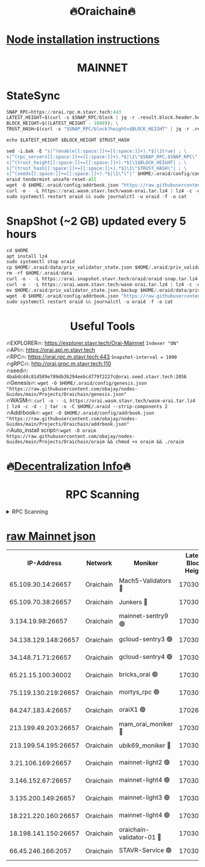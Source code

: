 <h1 align="center"> 🔥Oraichain🔥</h1>

[Node installation instructions](https://github.com/obajay/nodes-Guides/tree/main/Projects/Oraichain)
=
<h1 align="center"> MAINNET</h1>

# StateSync
```python
SNAP_RPC=https://orai.rpc.m.stavr.tech:443
LATEST_HEIGHT=$(curl -s $SNAP_RPC/block | jq -r .result.block.header.height); \
BLOCK_HEIGHT=$((LATEST_HEIGHT - 1000)); \
TRUST_HASH=$(curl -s "$SNAP_RPC/block?height=$BLOCK_HEIGHT" | jq -r .result.block_id.hash)

echo $LATEST_HEIGHT $BLOCK_HEIGHT $TRUST_HASH

sed -i.bak -E "s|^(enable[[:space:]]+=[[:space:]]+).*$|\1true| ; \
s|^(rpc_servers[[:space:]]+=[[:space:]]+).*$|\1\"$SNAP_RPC,$SNAP_RPC\"| ; \
s|^(trust_height[[:space:]]+=[[:space:]]+).*$|\1$BLOCK_HEIGHT| ; \
s|^(trust_hash[[:space:]]+=[[:space:]]+).*$|\1\"$TRUST_HASH\"| ; \
s|^(seeds[[:space:]]+=[[:space:]]+).*$|\1\"\"|" $HOME/.oraid/config/config.toml
oraid tendermint unsafe-reset-all
wget -O $HOME/.oraid/config/addrbook.json "https://raw.githubusercontent.com/obajay/nodes-Guides/main/Projects/Oraichain/addrbook.json"
curl -o - -L https://orai.wasm.stavr.tech/wasm-orai.tar.lz4 | lz4 -c -d - | tar -x -C $HOME/.oraid --strip-components 2
sudo systemctl restart oraid && sudo journalctl -u oraid -f -o cat
```
# SnapShot (~2 GB) updated every 5 hours
```python
cd $HOME
apt install lz4
sudo systemctl stop oraid
cp $HOME/.oraid/data/priv_validator_state.json $HOME/.oraid/priv_validator_state.json.backup
rm -rf $HOME/.oraid/data
curl -o - -L https://orai.snapshot.stavr.tech/oraid/oraid-snap.tar.lz4 | lz4 -c -d - | tar -x -C $HOME/.oraid --strip-components 2
curl -o - -L https://orai.wasm.stavr.tech/wasm-orai.tar.lz4 | lz4 -c -d - | tar -x -C $HOME/.oraid --strip-components 2
mv $HOME/.oraid/priv_validator_state.json.backup $HOME/.oraid/data/priv_validator_state.json
wget -O $HOME/.oraid/config/addrbook.json "https://raw.githubusercontent.com/obajay/nodes-Guides/main/Projects/Oraichain/addrbook.json"
sudo systemctl restart oraid && journalctl -u oraid -f -o cat
```

 <h1 align="center"> Useful Tools</h1>

🔥EXPLORER🔥:     https://explorer.stavr.tech/Orai-Mainnet        `Indexer "ON"` \
🔥API🔥:          https://orai.api.m.stavr.tech \
🔥RPC🔥:          https://orai.rpc.m.stavr.tech:443              `Snapshot-interval = 1000` \
🔥gRPC🔥:         http://orai.grpc.m.stavr.tech:110 \
🔥seed🔥:      `4babdcd4c81d589e789db3b294eebcd779f2227c@orai.seed.stavr.tech:2056` \
🔥Genesis🔥:   `wget -O $HOME/.oraid/config/genesis.json "https://raw.githubusercontent.com/obajay/nodes-Guides/main/Projects/Oraichain/genesis.json"` \
🔥WASM🔥:      `curl -o - -L https://orai.wasm.stavr.tech/wasm-orai.tar.lz4 | lz4 -c -d - | tar -x -C $HOME/.oraid --strip-components 2` \
🔥Addrbook🔥:  `wget -O $HOME/.oraid/config/addrbook.json "https://raw.githubusercontent.com/obajay/nodes-Guides/main/Projects/Oraichain/addrbook.json"` \
🔥Auto_install script🔥:`wget -O oraim https://raw.githubusercontent.com/obajay/nodes-Guides/main/Projects/Oraichain/oraim && chmod +x oraim && ./oraim`

🔥[Decentralization Info](https://github.com/obajay/StateSync-snapshots/tree/main/Projects/Oraichain/Decentralization)🔥
=
<h1 align="center"> RPC Scanning</h1>

<details>
<summary>RPC Scanning</summary>

<h2 align="center"> We scan nodes in real time every 4 hours. And we provide the final result of RPC endpoints.
We cannot influence the operation of these nodes in any way. </h2>


```python
If Voting Power is higher than 0 --> then the Node is a validator of the network and may be subject to attack and be a potential threat to the chain.
```
```python
We marked such validators with a red symbol
```

</details>

[raw Mainnet json](https://rpc-check.oraim.stavr.tech/oraim/rpc-oraim-result.json)
=


<table><tr><th>IP-Address</th><th>Network</th><th>Moniker</th><th>Latest Block Height</th><th>Earliest Block Height</th><th>Catching Up</th><th>Tx Index</th><th>Voting Power</th><th>Scan Time</th></tr><tr><td>65.109.30.14:26657</td><td>Oraichain</td><td>Mach5-Validators 🔴</td><td>17030396</td><td>0</td><td>False</td><td>off</td><td>212</td><td>2024-03-26T13:28:49.803187245UTC</td></tr><tr><td>65.109.70.38:26657</td><td>Oraichain</td><td>Junkers 🔴</td><td>17030406</td><td>0</td><td>False</td><td>off</td><td>196434</td><td>2024-03-26T13:29:03.241903715UTC</td></tr><tr><td>3.134.19.98:26657</td><td>Oraichain</td><td>mainnet-sentry9 🟢</td><td>17030371</td><td>1</td><td>False</td><td>on</td><td>0</td><td>2024-03-26T13:28:16.598561575UTC</td></tr><tr><td>34.138.129.148:26657</td><td>Oraichain</td><td>gcloud-sentry3 🟢</td><td>17030383</td><td>1</td><td>False</td><td>on</td><td>0</td><td>2024-03-26T13:28:33.596490236UTC</td></tr><tr><td>34.148.71.71:26657</td><td>Oraichain</td><td>gcloud-sentry4 🟢</td><td>17030390</td><td>1</td><td>False</td><td>on</td><td>0</td><td>2024-03-26T13:28:40.944133750UTC</td></tr><tr><td>65.21.15.100:36002</td><td>Oraichain</td><td>bricks_orai 🟢</td><td>17030398</td><td>15848470</td><td>False</td><td>on</td><td>0</td><td>2024-03-26T13:28:54.399449398UTC</td></tr><tr><td>75.119.130.219:26657</td><td>Oraichain</td><td>mortys_rpc 🟢</td><td>17030390</td><td>15960001</td><td>False</td><td>on</td><td>0</td><td>2024-03-26T13:28:41.256206991UTC</td></tr><tr><td>84.247.183.4:26657</td><td>Oraichain</td><td>oraiX1 🟢</td><td>17026568</td><td>16177601</td><td>False</td><td>on</td><td>0</td><td>2024-03-26T13:28:56.776248658UTC</td></tr><tr><td>213.199.49.203:26657</td><td>Oraichain</td><td>mam_orai_moniker 🔴</td><td>17030365</td><td>16268001</td><td>False</td><td>on</td><td>8</td><td>2024-03-26T13:28:08.932410499UTC</td></tr><tr><td>213.199.54.195:26657</td><td>Oraichain</td><td>ubik69_moniker 🔴</td><td>17030346</td><td>16400001</td><td>False</td><td>on</td><td>1841</td><td>2024-03-26T13:27:47.561684757UTC</td></tr><tr><td>3.21.106.169:26657</td><td>Oraichain</td><td>mainnet-light2 🟢</td><td>17030365</td><td>16436001</td><td>False</td><td>on</td><td>0</td><td>2024-03-26T13:28:08.610551692UTC</td></tr><tr><td>3.146.152.67:26657</td><td>Oraichain</td><td>mainnet-light4 🟢</td><td>17030373</td><td>16436001</td><td>False</td><td>on</td><td>0</td><td>2024-03-26T13:28:17.238438327UTC</td></tr><tr><td>3.135.200.149:26657</td><td>Oraichain</td><td>mainnet-light3 🟢</td><td>17030375</td><td>16436001</td><td>False</td><td>on</td><td>0</td><td>2024-03-26T13:28:24.082950672UTC</td></tr><tr><td>18.221.220.160:26657</td><td>Oraichain</td><td>mainnet-light4 🟢</td><td>17030379</td><td>16588001</td><td>False</td><td>on</td><td>0</td><td>2024-03-26T13:28:28.822466748UTC</td></tr><tr><td>18.198.141.150:26657</td><td>Oraichain</td><td>oraichain-validator-01 🔴</td><td>17030396</td><td>16650390</td><td>False</td><td>on</td><td>32574</td><td>2024-03-26T13:28:50.027070070UTC</td></tr><tr><td>66.45.246.166:2057</td><td>Oraichain</td><td>STAVR-Service 🟢</td><td>17030376</td><td>17025001</td><td>False</td><td>on</td><td>0</td><td>2024-03-26T13:28:40.337142276UTC</td></tr></table>
